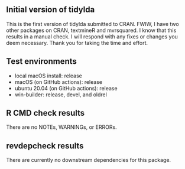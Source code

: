 ## Initial version of tidylda
This is the first version of tidylda submitted to CRAN.
FWIW, I have two other packages on CRAN, textmineR and mvrsquared.
I know that this results in a manual check.
I will respond with any fixes or changes you deem necessary.
Thank you for taking the time and effort.

## Test environments
* local macOS install: release
* macOS (on GitHub actions): release
* ubuntu 20.04 (on GitHub actions): release
* win-builder: release, devel, and oldrel

## R CMD check results
There are no NOTEs, WARNINGs, or ERRORs.

## revdepcheck results
There are currently no downstream dependencies for this package.